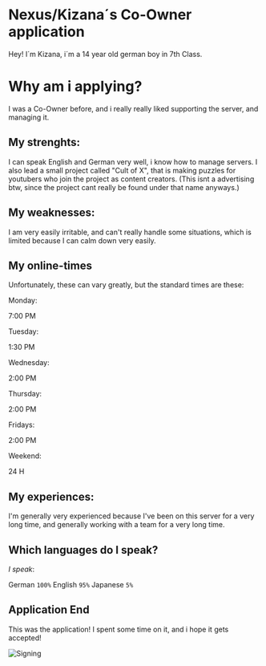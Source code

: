 # Nexus/Kizana´s Co-Owner application

Hey! I´m Kizana, i´m a 14 year old german boy in 7th Class.


# Why am i applying?

I was a Co-Owner before, and i really really liked supporting the server, and managing it.

## My strenghts:

I can speak English and German very well, i know how to manage servers.
I also lead a small project called "Cult of X", that is making puzzles for youtubers who join the project as content creators. (This isnt a advertising btw, since the project cant really be found under that name anyways.)

## My weaknesses:

I am very easily irritable, and can't really handle some situations, which is limited because I can calm down very easily.

## My online-times

Unfortunately, these can vary greatly, but the standard times are these:

Monday:

7:00 PM

Tuesday:

1:30 PM

Wednesday:

2:00 PM

Thursday:

2:00 PM

Fridays:

2:00 PM

Weekend:

24 H

## My experiences:

I'm generally very experienced because I've been on this server for a very long time, and generally working with a team for a very long time.

## Which languages do I speak?

*I speak*:

German `100%`
English `95%`
Japanese `5%`


## Application End

This was the application! I spent some time on it, and i hope it gets accepted!



![Signing](https://i.imgur.com/UZOeRXG.png?)

